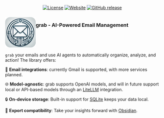 <div align="center">
    <a href="https://github.com/t-walshe/grab/blob/main/LICENSE"><img src="https://img.shields.io/github/license/t-walshe/grab" alt="License"></a>
    <a href="https://walshe.tech/"><img src="https://img.shields.io/badge/website-walshe.tech-blue" alt="Website"></a>
    <a href="https://github.com/t-walshe/grab/releases"><img alt="GitHub release" src="https://img.shields.io/github/release/t-walshe/grab"></a>   
</div>

<h3 align="center">
  <div style="display:flex;flex-direction:row;">
    <img src="https://github.com/t-walshe/grab/blob/main/assets/logo.png" alt="grab logo" width=100px>
    <p>grab - AI-Powered Email Management</p>
  </div>
</h3>

`grab` your emails and use AI agents to automatically organize, analyze, and action! The library offers:

📧 **Email integrations**: currently Gmail is supported, with more services planned.

🌐 **Model-agnostic**: grab supports OpenAI models, and will in future support local or API-based models through an [LiteLLM](https://www.litellm.ai/) integration.

🔒 **On-device storage**: Built-in support for [SQLite](https://www.sqlite.org/) keeps your data local.

📙 **Export compatibility**: Take your insights forward with [Obsidian](https://obsidian.md/).
